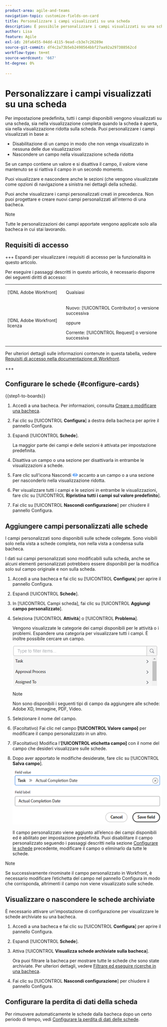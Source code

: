 ```yaml
---
product-area: agile-and-teams
navigation-topic: customize-fields-on-card
title: Personalizzare i campi visualizzati su una scheda
description: È possibile personalizzare i campi visualizzati su una scheda disattivando un campo in modo che non venga visualizzato nella visualizzazione a schede complete o ridotta oppure nascondendo un campo nella visualizzazione a schede ridotta.
author: Lisa
feature: Agile
exl-id: 28fa6455-04dd-4115-9ead-cb3e7c26289e
source-git-commit: df4c2a73b5eb2498564bbf27aa92a297388562cd
workflow-type: tm+mt
source-wordcount: '667'
ht-degree: 0%

---
```


# Personalizzare i campi visualizzati su una scheda

Per impostazione predefinita, tutti i campi disponibili vengono visualizzati su una scheda, sia nella visualizzazione completa quando la scheda è aperta, sia nella visualizzazione ridotta sulla scheda. Puoi personalizzare i campi visualizzati in base a:

* Disabilitazione di un campo in modo che non venga visualizzato in nessuna delle due visualizzazioni
* Nascondere un campo nella visualizzazione scheda ridotta

Se un campo contiene un valore e si disattiva il campo, il valore viene mantenuto se si riattiva il campo in un secondo momento.

Puoi visualizzare e nascondere anche le sezioni (che vengono visualizzate come opzioni di navigazione a sinistra nei dettagli della scheda).

Puoi anche visualizzare i campi personalizzati creati in precedenza. Non puoi progettare e creare nuovi campi personalizzati all’interno di una bacheca.

>[!NOTE]
>
>Tutte le personalizzazioni dei campi apportate vengono applicate solo alla bacheca in cui stai lavorando.

## Requisiti di accesso

+++ Espandi per visualizzare i requisiti di accesso per la funzionalità in questo articolo.

Per eseguire i passaggi descritti in questo articolo, è necessario disporre dei seguenti diritti di accesso:

<table style="table-layout:auto"> 
 <col> 
 <col> 
 <tbody> 
  <tr> 
   <td role="rowheader">[!DNL Adobe Workfront]</td> 
   <td> <p>Qualsiasi</p> </td> 
  </tr> 
  <tr> 
   <td role="rowheader">[!DNL Adobe Workfront] licenza</td> 
   <td> 
   <p>Nuovo: [!UICONTROL Contributor] o versione successiva</p> 
   <p>oppure</p>
   <p>Corrente: [!UICONTROL Request] o versione successiva</p>
   </td> 
  </tr> 
 </tbody> 
</table>

Per ulteriori dettagli sulle informazioni contenute in questa tabella, vedere [Requisiti di accesso nella documentazione di Workfront](/help/quicksilver/administration-and-setup/add-users/access-levels-and-object-permissions/access-level-requirements-in-documentation.md).

+++

## Configurare le schede {#configure-cards}

{{step1-to-boards}}

1. Accedi a una bacheca. Per informazioni, consulta [Creare o modificare una bacheca](../../agile/get-started-with-boards/create-edit-board.md).
1. Fai clic su [!UICONTROL **Configura**] a destra della bacheca per aprire il pannello Configura.
1. Espandi [!UICONTROL **Schede**].

   La maggior parte dei campi e delle sezioni è attivata per impostazione predefinita.

1. Disattiva un campo o una sezione per disattivarla in entrambe le visualizzazioni a schede.
1. Fare clic sull&#39;icona Nascondi ![Icona Nascondi](assets/eye-hide-icon.png) accanto a un campo o a una sezione per nasconderlo nella visualizzazione ridotta.
1. Per visualizzare tutti i campi e le sezioni in entrambe le visualizzazioni, fare clic su [!UICONTROL **Ripristina tutti i campi sul valore predefinito**].
1. Fai clic su [!UICONTROL **Nascondi configurazione**] per chiudere il pannello Configura.

## Aggiungere campi personalizzati alle schede

I campi personalizzati sono disponibili sulle schede collegate. Sono visibili solo nella vista a schede completa, non nella vista a condensa sulla bacheca.

I dati sui campi personalizzati sono modificabili sulla scheda, anche se alcuni elementi personalizzati potrebbero essere disponibili per la modifica solo sul campo originale e non sulla scheda.

1. Accedi a una bacheca e fai clic su [!UICONTROL **Configura**] per aprire il pannello Configura.
1. Espandi [!UICONTROL **Schede**].
1. In [!UICONTROL Campi scheda], fai clic su [!UICONTROL **Aggiungi campo personalizzato**].
1. Seleziona [!UICONTROL **Attività**] o [!UICONTROL **Problema**].

   Vengono visualizzate le categorie dei campi disponibili per le attività o i problemi. Espandere una categoria per visualizzare tutti i campi. È inoltre possibile cercare un campo.

   ![Cerca campo personalizzato](assets/boards-search-for-custom-field.png)

   >[!NOTE]
   >
   >Non sono disponibili i seguenti tipi di campo da aggiungere alle schede: Adobe XD, Immagine, PDF, Video.

1. Selezionare il nome del campo.
1. (Facoltativo) Fai clic nel campo **[!UICONTROL Valore campo]** per modificare il campo personalizzato in un altro.
1. (Facoltativo) Modifica l&#39;**[!UICONTROL etichetta campo]** con il nome del campo che desideri visualizzare sulle schede.
1. Dopo aver apportato le modifiche desiderate, fare clic su [!UICONTROL **Salva campo**].

   ![Etichetta e valore campo personalizzato](assets/save-custom-field-value-label.png)

   Il campo personalizzato viene aggiunto all’elenco dei campi disponibili ed è abilitato per impostazione predefinita. Puoi disabilitare il campo personalizzato seguendo i passaggi descritti nella sezione [Configurare le schede](customize-fields-on-card.md#configure-cards) precedente, modificare il campo o eliminarlo da tutte le schede.

>[!NOTE]
>
>Se successivamente rinominate il campo personalizzato in Workfront, è necessario modificare l’etichetta del campo nel pannello Configura in modo che corrisponda, altrimenti il campo non viene visualizzato sulle schede.

## Visualizzare o nascondere le schede archiviate

È necessario attivare un&#39;impostazione di configurazione per visualizzare le schede archiviate su una bacheca.

1. Accedi a una bacheca e fai clic su [!UICONTROL **Configura**] per aprire il pannello Configura.
1. Espandi [!UICONTROL **Schede**].
1. Attiva [!UICONTROL **Visualizza schede archiviate sulla bacheca**].

   Ora puoi filtrare la bacheca per mostrare tutte le schede che sono state archiviate. Per ulteriori dettagli, vedere [Filtrare ed eseguire ricerche in una bacheca](/help/quicksilver/agile/get-started-with-boards/filter-search-in-board.md).

1. Fai clic su [!UICONTROL **Nascondi configurazione**] per chiudere il pannello Configura.

## Configurare la perdita di dati della scheda

Per rimuovere automaticamente le schede dalla bacheca dopo un certo periodo di tempo, vedi [Configurare la perdita di dati delle schede](/help/quicksilver/agile/use-boards-agile-planning-tools/configure-card-falloff.md).
